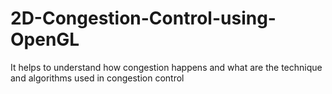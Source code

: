 # 2D-Congestion-Control-using-OpenGL
It helps to understand how congestion happens and what are the technique and algorithms used in congestion control
